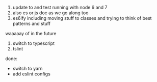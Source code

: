 1. update to and test running with node 6 and 7
3. also es or js doc as we go along too
3. es6ify including moving stuff to classes and trying to think of best patterns and stuff


waaaaay of in the future

1. switch to typescript
2. tslint


done:

- switch to yarn
- add eslint configs